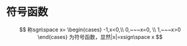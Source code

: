 # 符号函数

$$
称sgn\space x= \begin{cases}
-1,x<0,\\
0,~~~x=0, \\
1,~~~x>0
\end{cases} 为符号函数，显然|x|=xsign\space x
$$
